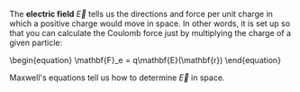 The **electric field** $\vec{E}$ tells us the directions and force per unit charge in which a positive charge would move in space. In other words, it is set up so that you can calculate the Coulomb force just by multiplying the charge of a given particle:

\begin{equation}
\mathbf{F}_e = q\mathbf{E}(\mathbf{r})
\end{equation}

Maxwell's equations tell us how to determine $\vec{E}$ in space.